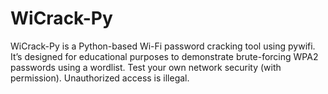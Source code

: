 # WiCrack-Py
 WiCrack-Py is a Python-based Wi-Fi password cracking tool using pywifi. It’s designed for educational purposes to demonstrate brute-forcing WPA2 passwords using a wordlist. Test your own network security (with permission). Unauthorized access is illegal.
